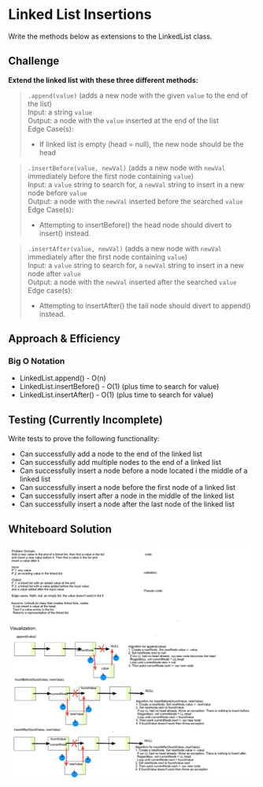# Linked List Insertions

Write the methods below as extensions to the LinkedList class.

## Challenge

**Extend the linked list with these three different methods:**

>`.append(value)` (adds a new node with the given `value` to the end of the list)  
>Input: a string `value`  
>Output: a node with the `value` inserted at the end of the list  
>Edge Case(s):
>- If linked list is empty (head = null), the new node should be the head

>`.insertBefore(value, newVal)` (adds a new node with `newVal` immediately before the first node containing `value`)  
>Input: a `value` string to search for, a `newVal` string to insert in a new node before `value`  
>Output: a node with the `newVal` inserted before the searched `value`  
>Edge Case(s):
>- Attempting to insertBefore() the head node should divert to insert() instead.

>`.insertAfter(value, newVal)` (adds a new node with `newVal` immediately after the first node containing `value`)  
>Input: a `value` string to search for, a `newVal` string to insert in a new node after `value`  
>Output: a node with the `newVal` inserted after the searched `value`  
>Edge case(s):
>- Attempting to insertAfter() the tail node should divert to append() instead.

## Approach & Efficiency

### Big O Notation

- LinkedList.append() - O(n)
- LinkedList.insertBefore() - O(1) (plus time to search for value)
- LinkedList.insertAfter() - O(1) (plus time to search for value)

## Testing (Currently Incomplete)

Write tests to prove the following functionality:

- Can successfully add a node to the end of the linked list
- Can successfully add multiple nodes to the end of a linked list
- Can successfully insert a node before a node located i the middle of a linked list
- Can successfully insert a node before the first node of a linked list
- Can successfully insert after a node in the middle of the linked list
- Can successfully insert a node after the last node of the linked list

## Whiteboard Solution

![code-challenge-06](./assets/CodeChallenge6-Whiteboard.png)
